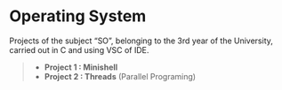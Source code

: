# Operating System
Projects of the subject “SO”, belonging to the 3rd year of the University, carried out in C and using VSC of IDE. 
> - **Project 1 : Minishell** 
> - **Project 2 : Threads** (Parallel Programing)

